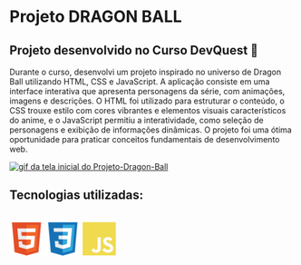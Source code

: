 # Projeto DRAGON BALL
## Projeto desenvolvido no Curso DevQuest 🚀
Durante o curso, desenvolvi um projeto inspirado no universo de Dragon Ball utilizando HTML, CSS e JavaScript. A aplicação consiste em uma interface interativa que apresenta personagens da série, com animações, imagens e descrições. O HTML foi utilizado para estruturar o conteúdo, o CSS trouxe estilo com cores vibrantes e elementos visuais característicos do anime, e o JavaScript permitiu a interatividade, como seleção de personagens e exibição de informações dinâmicas. O projeto foi uma ótima oportunidade para praticar conceitos fundamentais de desenvolvimento web.


[<img src="./gifdragonball.gif" alt="gif da tela inicial do Projeto-Dragon-Ball">](https://vinicius-griebler.github.io/Projeto-Dragon-Ball/)


## Tecnologias utilizadas:

<div style="display: inline_block"><br>
    <img align="center" alt="icone-HTML" height="60" width="60" src="https://raw.githubusercontent.com/devicons/devicon/master/icons/html5/html5-original.svg">
    <img align="center" alt="icone-CSS" height="60" width="60" src="https://raw.githubusercontent.com/devicons/devicon/master/icons/css3/css3-original.svg">
    <img align="center" alt="icone-JS" height="60" width="60" src="https://raw.githubusercontent.com/devicons/devicon/master/icons/javascript/javascript-plain.svg">
